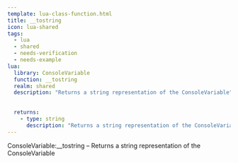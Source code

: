 ```yaml
---
template: lua-class-function.html
title: __tostring
icon: lua-shared
tags:
  - lua
  - shared
  - needs-verification
  - needs-example
lua:
  library: ConsoleVariable
  function: __tostring
  realm: shared
  description: "Returns a string representation of the ConsoleVariable"
  
  
  returns:
    - type: string
      description: "Returns a string representation of the ConsoleVariable"
---
```


<div class="lua__search__keywords">
ConsoleVariable:__tostring &#x2013; Returns a string representation of the ConsoleVariable
</div>
